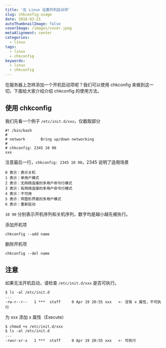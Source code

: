 ```yaml
---
title: '在 Linux 设置开机启动项'
slug: chkconfig-usage
date: 2018-03-21
autoThumbnailImage: false
coverImage: /images/cover.jpeg
metaAlignment: center
categories:
  - linux
tags:
  - linux
  - chkconfig
keywords:
  - linux
  - chkconfig
---
```


在服务器上怎样添加一个开机启动项呢？我们可以使用 chkconfig 来做到这一切，下面给大家介绍介绍 chkconfig 的使用方法。

<!--more-->

## 使用 chkconfig

我们先看一个例子 `/etc/init.d/xxx`，仅截取部分

```shell
#! /bin/bash
#
# network       Bring up/down networking
#
# chkconfig: 2345 10 90
xxx
```

注意最后一行，`chkconfig: 2345 10 90`，2345 说明了适用场景

```shell
0 表示：表示关机
1 表示：单用户模式
2 表示：无网络连接的多用户命令行模式
3 表示：有网络连接的多用户命令行模式
4 表示：不可用
5 表示：带图形界面的多用户模式
6 表示：重新启动
```

`10 90` 分别表示开机序列和关机序列，数字均是越小越先被执行。

添加开机项

```shell
chkconfig --add name
```

删除开机项

```shell
chkconfig --del name
```

## 注意

如果无法开机启动，请检查 `/etc/init.d/xxx` 是否可执行。

```shell
$ ls -al /etc/init.d
...
-rw-r--r--   1 ***  staff     0 Apr 19 20:55 xxx   <- 没有 x 属性，不可执行
```

为 xxx 添加 x 属性（Execute）

```
$ chmod +x /etc/init.d/xxx
$ ls -al /etc/init.d
...
-rwxr-xr-x   1 ***  staff     0 Apr 19 20:55 xxx   <- 可执行
```
